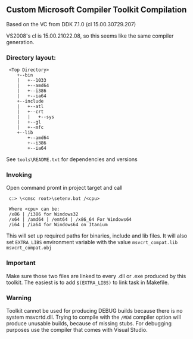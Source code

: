 Custom Microsoft Compiler Toolkit Compilation
---------------------------------------------

Based on the VC from DDK 7.1.0 (cl 15.00.30729.207)

VS2008's cl is 15.00.21022.08, so this seems like the
same compiler generation.

### Directory layout:

     <Top Directory>
        +--bin
        |   +--1033
        |   +--amd64
        |   +--i386
        |   +--ia64
        +--include
        |   +--atl
        |   +--crt
        |   |   +--sys
        |   +--gl
        |   +--mfc
        +--lib
            +--amd64
            +--i386
            +--ia64

See `tools\README.txt` for dependencies and versions

### Invoking

Open command promt in project target and call

     c:> \<cmsc root>\setenv.bat /<cpu>

     Where <cpu> can be:
     /x86 | /i386 for Windows32
     /x64 | /amd64 | /emt64 | /x86_64 For Windows64
     /i64 | /ia64 for Windows64 on Itanium

This will set up required paths for binaries, include and
lib files.
It will also set `EXTRA_LIBS` environment variable
with the value `msvcrt_compat.lib msvcrt_compat.obj`

### Important

Make sure those two files are linked to every .dll
or .exe produced by this toolkit. The easiest is to add
`$(EXTRA_LIBS)` to link task in Makefile.

### Warning

Toolkit cannot be used for producing DEBUG builds
because there is no system msvcrtd.dll.
Trying to compile with the `/MDd` compiler option
will produce unusable builds, because of missing stubs.
For debugging purposes use the compiler that comes with Visual Studio.
